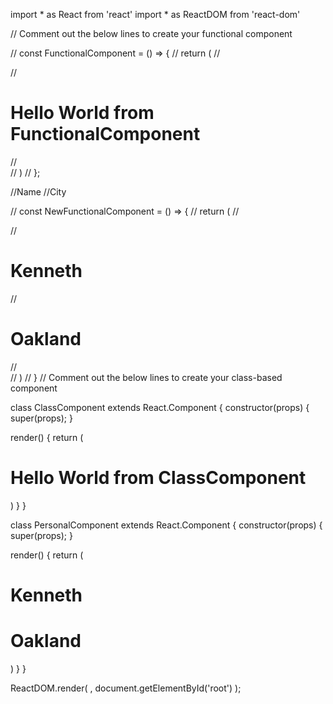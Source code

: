 import * as React from 'react'
import * as ReactDOM from 'react-dom'

// Comment out the below lines to create your functional component

// const FunctionalComponent = () => {
//    return (
//    <div className="main">
//       <h1 className="heading">Hello World from FunctionalComponent</h1>
//    </div>
//    )
// };

//Name 
//City

// const NewFunctionalComponent = () => {
//   return (
//     <div className="main">
//       <h1 className="name">Kenneth</h1>
//       <h1 className="city">Oakland</h1>
//     </div>
//   )
// }
// Comment out the below lines to create your class-based component

class ClassComponent extends React.Component {
	constructor(props) {
  	super(props);
  }
  
  render() {
    return (
      <div>
          <div className="main">
            <h1 className="heading">Hello World from ClassComponent</h1>
          </div>
      </div>
    )
  }
}

class PersonalComponent extends React.Component {
  constructor(props) {
    super(props);
  }

  render() {
    return (
      <div>
        <div className="main">
          <h1 className="name">Kenneth</h1>
          <h1 className="location">Oakland</h1>
        </div>
      </div>
    )
  }
}

ReactDOM.render(
  <PersonalComponent />,
  document.getElementById('root')
);

